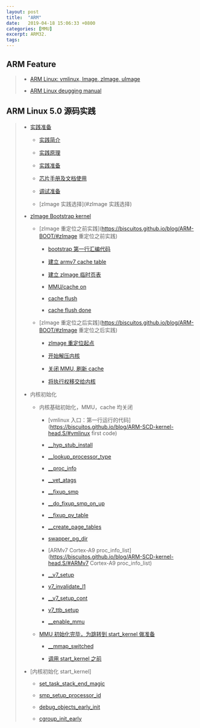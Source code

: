 ```yaml
---
layout: post
title:  "ARM"
date:   2019-04-18 15:06:33 +0800
categories: [MMU]
excerpt: ARM32.
tags:
---
```


## <span id="ARM Boot">ARM Feature</span>

> - [ARM Linux: vmlinux, Image, zImage, uImage](https://biscuitos.github.io/blog/ARM-Kernel-Image/)
>
> - [ARM Linux deugging manual](https://biscuitos.github.io/blog/BOOTASM-debuggingTools/)

## ARM Linux 5.0 源码实践

> - [实践准备](https://biscuitos.github.io/blog/ARM-BOOT/#%E7%AE%80%E4%BB%8B)
>
>   - [实践简介](https://biscuitos.github.io/blog/ARM-BOOT/#文章简介)
>
>   - [实践原理](https://biscuitos.github.io/blog/ARM-BOOT/#实践原理)
>
>   - [实践准备](https://biscuitos.github.io/blog/ARM-BOOT/#实践准备)
>
>   - [芯片手册及文档使用](https://biscuitos.github.io/blog/ARM-BOOT/#芯片手册及文档使用)
>
>   - [调试准备](https://biscuitos.github.io/blog/ARM-BOOT/#调试准备)
>
>   - [zImage 实践选择](#zImage 实践选择)
>
> - [zImage Bootstrap kernel](https://biscuitos.github.io/blog/ARM-BOOT/)
>
>   - [zImage 重定位之前实践](https://biscuitos.github.io/blog/ARM-BOOT/#zImage 重定位之前实践)
>
>     - [bootstrap 第一行汇编代码](https://biscuitos.github.io/blog/ARM-BOOT/#v0.0.1)
>
>     - [建立 armv7 cache table](https://biscuitos.github.io/blog/ARM-BOOT/#v0.0.2)
>
>     - [建立 zImage 临时页表](https://biscuitos.github.io/blog/ARM-BOOT/#v0.0.3)
>
>     - [MMU/cache on](https://biscuitos.github.io/blog/ARM-BOOT/#v0.0.4)
>
>     - [cache flush](https://biscuitos.github.io/blog/ARM-BOOT/#v0.0.5)
>
>     - [cache flush done](https://biscuitos.github.io/blog/ARM-BOOT/#v0.0.6)
>
>   - [zImage 重定位之后实践](https://biscuitos.github.io/blog/ARM-BOOT/#zImage 重定位之后实践)
>
>     - [zImage 重定位起点](https://biscuitos.github.io/blog/ARM-BOOT/#v0.0.7)
>
>     - [开始解压内核](https://biscuitos.github.io/blog/ARM-BOOT/#v0.0.8)
>
>     - [关闭 MMU, 刷新 cache](https://biscuitos.github.io/blog/ARM-BOOT/#v0.0.9)
>
>     - [将执行权移交给内核](https://biscuitos.github.io/blog/ARM-BOOT/#v0.1.0)
>
> - 内核初始化
>
>   - 内核基础初始化，MMU，cache 均关闭
>
>     - [vmlinux 入口：第一行运行的代码](https://biscuitos.github.io/blog/ARM-SCD-kernel-head.S/#vmlinux first code)
>
>     - [\_\_hyp_stub_install](https://biscuitos.github.io/blog/ARM-SCD-kernel-head.S/#__hyp_stub_install)
>
>     - [\_\_lookup_processor_type](https://biscuitos.github.io/blog/ARM-SCD-kernel-head.S/#__lookup_processor_type)
>
>     - [\_\_proc_info](https://biscuitos.github.io/blog/ARM-SCD-kernel-head.S/#__proc_info)
>
>     - [\_\_vet_atags](https://biscuitos.github.io/blog/ARM-SCD-kernel-head.S/#__vet_atags)
>
>     - [\_\_fixup_smp](https://biscuitos.github.io/blog/ARM-SCD-kernel-head.S/#__fixup_smp)
>
>     - [\_\_do_fixup_smp_on_up](https://biscuitos.github.io/blog/ARM-SCD-kernel-head.S/#__do_fixup_smp_on_up)
>
>     - [\_\_fixup_pv_table](https://biscuitos.github.io/blog/ARM-SCD-kernel-head.S/#__fixup_pv_table)
>
>     - [\_\_create_page_tables](https://biscuitos.github.io/blog/ARM-SCD-kernel-head.S/#__create_page_tables)
>
>     - [swapper_pg_dir](https://biscuitos.github.io/blog/ARM-SCD-kernel-head.S/#swapper_pg_dir)
>
>     - [ARMv7 Cortex-A9 proc_info_list](https://biscuitos.github.io/blog/ARM-SCD-kernel-head.S/#ARMv7 Cortex-A9 proc_info_list)
>
>     - [\_\_v7_setup](https://biscuitos.github.io/blog/ARM-SCD-kernel-head.S/#__v7_setup)
>
>     - [v7_invalidate_l1](https://biscuitos.github.io/blog/ARM-SCD-kernel-head.S/#v7_invalidate_l1)
>
>     - [\_\_v7_setup_cont](https://biscuitos.github.io/blog/ARM-SCD-kernel-head.S/#__v7_setup_cont)
>
>     - [v7_ttb_setup](https://biscuitos.github.io/blog/ARM-SCD-kernel-head.S/#v7_ttb_setup)
>
>     - [\_\_enable_mmu](https://biscuitos.github.io/blog/ARM-SCD-kernel-head.S/#__enable_mmu)
>
>   - [MMU 初始化完毕，为跳转到 start_kernel 做准备]()
>
>     - [\_\_mmap_switched](https://biscuitos.github.io/blog/ARM-SCD-kernel-head.S/#__mmap_switched)
>
>     - [调用 start_kernel 之前](https://biscuitos.github.io/blog/ARM-SCD-kernel-head.S/#start_kernel_last)
>
> - [内核初始化 start_kernel]
>
>   - [set_task_stack_end_magic](https://biscuitos.github.io/blog/ARM-SCD-start_kernel.S/#set_task_stack_end_magic)
>
>   - [smp_setup_processor_id](https://biscuitos.github.io/blog/ARM-SCD-start_kernel.S/#smp_setup_processor_id)
>
>   - [debug_objects_early_init](https://biscuitos.github.io/blog/ARM-SCD-start_kernel.S/#debug_objects_early_init)
>
>   - [cgroup_init_early](https://biscuitos.github.io/blog/ARM-SCD-start_kernel.S/#cgroup_init_early)
>
>
